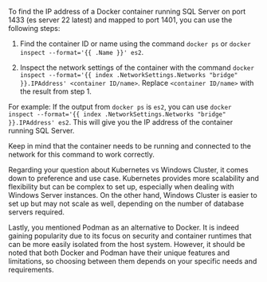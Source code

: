  To find the IP address of a Docker container running SQL Server on port 1433 (es server 22 latest) and mapped to port 1401, you can use the following steps:

1. Find the container ID or name using the command `docker ps` or `docker inspect --format='{{ .Name }}' es2`.

2. Inspect the network settings of the container with the command `docker inspect --format='{{ index .NetworkSettings.Networks "bridge" }}.IPAddress' <container ID/name>`. Replace `<container ID/name>` with the result from step 1.

For example: If the output from `docker ps` is `es2`, you can use `docker inspect --format='{{ index .NetworkSettings.Networks "bridge" }}.IPAddress' es2`. This will give you the IP address of the container running SQL Server.

Keep in mind that the container needs to be running and connected to the network for this command to work correctly.

Regarding your question about Kubernetes vs Windows Cluster, it comes down to preference and use case. Kubernetes provides more scalability and flexibility but can be complex to set up, especially when dealing with Windows Server instances. On the other hand, Windows Cluster is easier to set up but may not scale as well, depending on the number of database servers required.

Lastly, you mentioned Podman as an alternative to Docker. It is indeed gaining popularity due to its focus on security and container runtimes that can be more easily isolated from the host system. However, it should be noted that both Docker and Podman have their unique features and limitations, so choosing between them depends on your specific needs and requirements.
